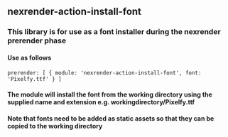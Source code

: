 ## nexrender-action-install-font

### This library is for use as a font installer during the nexrender prerender phase

#### Use as follows

`prerender: [ { module: 'nexrender-action-install-font', font: 'Pixelfy.ttf' } ]`

#### The module will install the font from the working directory using the supplied name and extension e.g. workingdirectory/Pixelfy.ttf

#### Note that fonts need to be added as static assets so that they can be copied to the working directory
